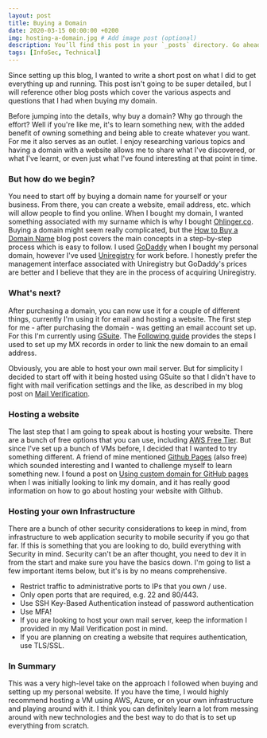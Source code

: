 ```yaml
---
layout: post
title: Buying a Domain
date: 2020-03-15 00:00:00 +0200
img: hosting-a-domain.jpg # Add image post (optional)
description: You’ll find this post in your `_posts` directory. Go ahead and edit it and re-build the site to see your changes. # Add post description (optional)
tags: [InfoSec, Technical]
---
```


Since setting up this blog, I wanted to write a short post on what I did to get everything up and running. This post isn't going to be super detailed, but I will reference other blog posts which cover the various aspects and questions that I had when buying my domain. 

Before jumping into the details, why buy a domain? Why go through the effort? Well if you're like me, it's to learn something new, with the added benefit of owning something and being able to create whatever you want. For me it also serves as an outlet. I enjoy researching various topics and having a domain with a website allows me to share what I've discovered, or what I've learnt, or even just what I've found interesting at that point in time.

### But how do we begin? 

You need to start off by buying a domain name for yourself or your business. From there, you can create a website, email address, etc. which will allow people to find you online. When I bought my domain, I wanted something associated with my surname which is why I bought [Ohlinger.co](https://ohlinger.co). Buying a domain might seem really complicated, but the [How to Buy a Domain Name](https://www.godaddy.com/garage/how-to-buy-a-domain-name/) blog post covers the main concepts in a step-by-step process which is easy to follow. I used [GoDaddy](https://godaddy.com/) when I bought my personal domain, however I've used [Uniregistry](https://uniregistry.com/) for work before. I honestly prefer the management interface associated with Uniregistry but GoDaddy's prices are better and I believe that they are in the process of acquiring Uniregistry.


### What's next?

After purchasing a domain, you can now use it for a couple of different things, currently I'm using it for email and hosting a website. The first step for me - after purchasing the domain - was getting an email account set up. For this I'm currently using [GSuite](https://gsuite.google.com/). The [Following guide](https://support.google.com/a/answer/33353?hl=en&ref_topic=4445319) provides the steps I used to set up my MX records in order to link the new domain to an email address. 

Obviously, you are able to host your own mail server. But for simplicity I decided to start off with it being hosted using GSuite so that I didn't have to fight with mail verification settings and the like, as described in my blog post on [Mail Verification](https://ohlinger.co/infrastructure/security/2020/03/27/mail-verification.html).


### Hosting a website

The last step that I am going to speak about is hosting your website. There are a bunch of free options that you can use, including [AWS Free Tier](https://aws.amazon.com/free/?all-free-tier.sort-by=item.additionalFields.SortRank&all-free-tier.sort-order=asc). But since I've set up a bunch of VMs before, I decided that I wanted to try something different. A friend of mine mentioned [Github Pages](https://pages.github.com/) (also free) which sounded interesting and I wanted to challenge myself to learn something new.  I found a post on [Using custom domain for GitHub pages](https://medium.com/@hossainkhan/using-custom-domain-for-github-pages-86b303d3918a) when I was initially looking to link my domain, and it has really good information on how to go about hosting your website with Github.

### Hosting your own Infrastructure
There are a bunch of other security considerations to keep in mind, from infrastructure to web application security to mobile security if you go that far. If this is something that you are looking to do, build everything with Security in mind. Security can't be an after thought, you need to dev it in from the start and make sure you have the basics down. I'm going to list a few important items below, but it's is by no means comprehensive.

* Restrict traffic to administrative ports to IPs that you own / use.
* Only open ports that are required, e.g. 22 and 80/443.
* Use SSH Key-Based Authentication instead of password authentication
* Use MFA!
* If you are looking to host your own mail server, keep the information I provided in my Mail Verification post in mind.
* If you are planning on creating a website that requires authentication, use TLS/SSL.

### In Summary

This was a very high-level take on the approach I followed when buying and setting up my personal website. If you have the time, I would highly recommend hosting a VM using AWS, Azure, or on your own infrastructure and playing around with it. I think you can definitely learn a lot from messing around with new technologies and the best way to do that is to set up everything from scratch.

